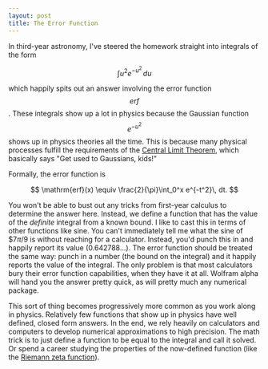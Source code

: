 ```yaml
---
layout: post
title: The Error Function
---
```


In third-year astronomy, I've steered the homework straight into integrals of the form 

$$
\int u^2 e^{-u^2}\,du
$$

which happily spits out an answer involving the error function $$erf$$.  These integrals show up a lot in physics because the Gaussian function $$e^{-u^2}$$ shows up in physics theories all the time.  This is because many physical processes fulfill the requirements of the [Central Limit Theorem](https://en.wikipedia.org/wiki/Central_limit_theorem), which basically says "Get used to Gaussians, kids!"

Formally, the error function is 

$$
\mathrm{erf}(x) \equiv \frac{2}{\pi}\int_0^x e^{-t^2}\, dt.
$$

You won't be able to bust out any tricks from first-year calculus to determine the answer here.  Instead, we define a function that has the value of the _definite_ integral from a known bound.  I like to cast this in terms of other functions like sine.  You can't immediately tell me what the sine of $$7\pi/9$ is without reaching for a calculator.  Instead, you'd punch this in and happily report its value (0.642788...).  The error function should be treated the same way: punch in a number (the bound on the integral) and it happily reports the value of the integral.  The only problem is that most calculators bury their error function capabilities, when they have it at all.  Wolfram alpha will hand you the answer pretty quick, as will pretty much any numerical package.  

This sort of thing becomes progressively more common as you work along in physics.  Relatively few functions that show up in physics have well defined, closed form answers.  In the end, we rely heavily on calculators and computers to develop numerical approximations to high precision.  The math trick is to just define a function to be equal to the integral and call it solved.  Or spend a career studying the properties of the now-defined function (like the [Riemann zeta function](https://en.wikipedia.org/wiki/Riemann_zeta_function)).